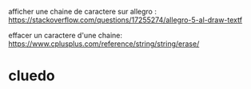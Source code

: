 afficher une chaine de caractere sur allegro : 
https://stackoverflow.com/questions/17255274/allegro-5-al-draw-textf

effacer un caractere d'une chaine:
https://www.cplusplus.com/reference/string/string/erase/

# cluedo
